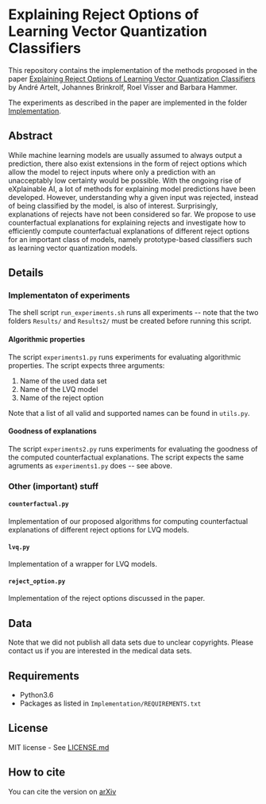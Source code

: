 # Explaining Reject Options of Learning Vector Quantization Classifiers

This repository contains the implementation of the methods proposed in the paper [Explaining Reject Options of Learning Vector Quantization Classifiers](paper.pdf) by André Artelt, Johannes Brinkrolf, Roel Visser and Barbara Hammer.

The experiments as described in the paper are implemented in the folder [Implementation](Implementation/).

## Abstract
While machine learning models are usually assumed to always
output a prediction, there also exist extensions in the form of reject options which allow the model to reject inputs where only a prediction with an unacceptably low certainty would be possible. With the ongoing rise of eXplainable AI, a lot of methods for explaining model predictions have been developed. However, understanding why a given input was rejected, instead of being classified by the model, is also of interest. Surprisingly, explanations of rejects have not been considered so far. We propose to use counterfactual explanations for explaining rejects and investigate how to efficiently compute counterfactual explanations of different reject options for an important class of models, namely  prototype-based classifiers such as learning vector quantization models.


## Details
### Implementaton of experiments
The shell script `run_experiments.sh` runs all experiments -- note that the two folders `Results/` and `Results2/` must be created before running this script.

#### Algorithmic properties
The script `experiments1.py` runs experiments for evaluating algorithmic properties. The script expects three arguments:
1. Name of the used data set
2. Name of the LVQ model
3. Name of the reject option

Note that a list of all valid and supported names can be found in `utils.py`.

#### Goodness of explanations
The script `experiments2.py` runs experiments for evaluating the goodness of the computed counterfactual explanations. The script expects the same agruments as `experiments1.py` does -- see above.

### Other (important) stuff
#### `counterfactual.py`
Implementation of our proposed algorithms for computing counterfactual explanations of different reject options for LVQ models.

#### `lvq.py`
Implementation of a wrapper for LVQ models.

#### `reject_option.py`
Implementation of the reject options discussed in the paper.

## Data

Note that we did not publish all data sets due to unclear copyrights. Please contact us if you are interested in the medical data sets.

## Requirements

- Python3.6
- Packages as listed in `Implementation/REQUIREMENTS.txt`

## License

MIT license - See [LICENSE.md](LICENSE.md)

## How to cite

You can cite the version on [arXiv](TODO)
